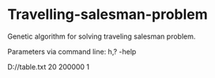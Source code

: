 # Travelling-salesman-problem

Genetic algorithm for solving traveling salesman problem.



Parameters via command line:
h,? -help


D://table.txt 20 200000 1
